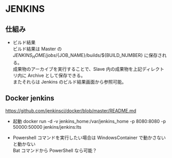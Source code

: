 # JENKINS

## 仕組み

- ビルド結果  
  ビルド結果は Master の ${JENKINS_HOME}/jobs/${JOB_NAME}/builds/\${BUILD_NUMBER} に保存される。  
  成果物のアーカイブを実行することで、Slave 内の成果物を上記ディレクトリ内に Archive として保存できる。  
  またそれらは Jenkins のビルド結果画面から参照可能。

## Docker jenkins

<https://github.com/jenkinsci/docker/blob/master/README.md>

- 起動
  docker run -d -v jenkins_home:/var/jenkins_home -p 8080:8080 -p 50000:50000 jenkins/jenkins:lts

- Powershell コマンドを実行したい場合は WindowsContainer で動かさないと動かない  
  Bat コマンドから PowerShell なら可能？
